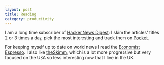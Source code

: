 ```yaml
---
layout: post
title: Reading
category: productivity
---
```


I am a long time subscriber of [Hacker News Digest](https://www.hndigest.com/): I skim the articles' titles 2 or 3 times a day, pick the most interesting and track them on [Pocket](https://getpocket.com/).

For keeping myself up to date on world news I read the [Economist Espresso](https://play.google.com/store/apps/details?id=com.economist.darwin). I also like [theSkimm](https://theskimm.com/?r=e24baba2), which is a lot more progressive but very focused on the USA so less interesting now that I live in the UK.
